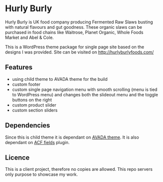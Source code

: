 # Hurly Burly

Hurly Burly is UK food company producing Fermented Raw Slaws busting with natural flavours and gut goodness. These organic slaws can be purchased in food chains like Waitrose, Planet Organic, Whole Foods Market and Abel & Cole.

This is a WordPress theme package for single page site based on the designs I was provided. Site can be visited on http://hurlyburlyfoods.com/

## Features

- using child theme to AVADA theme for the build
- custom footer
- custom single page navigation menu with smooth scrolling (menu is tied to WordPress menu) and changes both the slideout menu and the toggle buttons on the right
- custom product slider
- custom section sliders

## Dependencies

Since this is child theme it is dependant on [AVADA theme](https://avada.theme-fusion.com/). It is also dependant on [ACF fields](https://www.advancedcustomfields.com/) plugin.

## Licence

This is a client project, therefore no copies are allowed. This repo servers only purpose to showcase my work.
